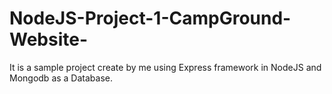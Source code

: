 # NodeJS-Project-1-CampGround-Website-
It is a sample project create by me using Express framework in NodeJS and Mongodb as a Database.
